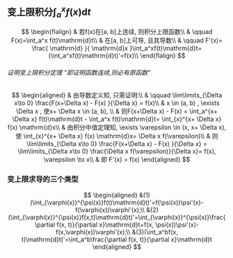 ## 变上限积分$\int_a^x f(x)\mathrm{d}t$

$$
\begin{flalign}
	& 若f(x)在[a, b]上连续, 则积分上限函数\\
	& \qquad F(x)=\int_a^x f(t)\mathrm{d}t\\
	& 在[a, b]上可导, 且其导数\\
	& \qquad F'(x)= \frac{ \mathrm{d} }{ \mathrm{d}x }\int_a^xf(t)\mathrm{d}t= (\int_a^xf(t)\mathrm{d}t)'=f(x)\\
\end{flalign}
$$

###### 证明变上限积分定理 <q>即证明函数连续,则必有原函数</q>

$$
\begin{aligned}
	& 由导数定义知, 只需证明:\\
	& \qquad \lim\limits_{\Delta x\to 0} \frac{F(x+\Delta x) - F(x) }{\Delta x} = f(x)\\
	& x \in (a, b) , \exists \Delta x , 使x+ \Delta x \in (a, b), \\
	& 则F(x+\Delta x) - F(x) = \int_a^{x+ \Delta x} f(t)\mathrm{d}t - \int_a^x f(t)\mathrm{d}t= \int_{x}^{x+ \Delta x}  f(x) \mathrm{d}x\\
	& 由积分中值定理知, \exists \varepsilon \in (x, x+ \Delta x), 使 \int_{x}^{x+ \Delta x}  f(x) \mathrm{d}x= \Delta x f(\varepsilon)\\
	& 则\lim\limits_{\Delta x\to 0} \frac{F(x+\Delta x) - F(x) }{\Delta x} = \lim\limits_{\Delta x\to 0} \frac{\Delta x f(\varepsilon)}{\Delta x}= f(x), \varepsilon \to x\\
	& 即 F'(x) = f(x)
\end{aligned}
$$

### 变上限求导的三个类型

$$
\begin{aligned}
	&(1)(\int_{\varphi(x)}^{\psi(x)}f(t)\mathrm{d}t)'=f(\psi(x))\psi'(x)-f(\varphi(x))\varphi'(x);\\
	&(2)(\int_{\varphi(x)}^{\psi(x)}f(x,t)\mathrm{d}t)'=\int_{\varphi(x)}^{\psi(x)}\frac{\partial f(x, t)}{\partial x}\mathrm{d}t+f(x, \psi(x))\psi'(x)-f(x,\varphi(x))\varphi'(x);\\
	&(3)(\int_a^bf(x, t)\mathrm{d}t)'=\int_a^b\frac{\partial f(x, t)}{\partial x}\mathrm{d}t
\end{aligned}
$$
